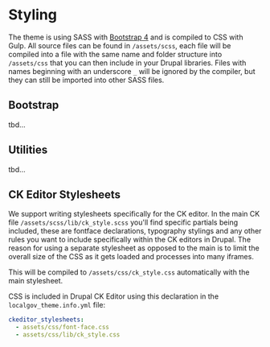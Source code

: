 # Styling

The theme is using SASS with [Bootstrap 4](https://getbootstrap.com/docs/4.5/getting-started/introduction/) and is compiled to CSS with Gulp. All source files can be found in `/assets/scss`, each file will be compiled into a file with the same name and folder structure into `/assets/css` that you can then include in your Drupal libraries. Files with names beginning with an underscore `_` will be ignored by the compiler, but they can still be imported into other SASS files.

## Bootstrap

tbd...

## Utilities

tbd...

## CK Editor Stylesheets

We support writing stylesheets specifically for the CK editor. In the main CK file `/assets/scss/lib/ck_style.scss` you'll find specific partials being included, these are fontface declarations, typography stylings and any other rules you want to include specifically within the CK editors in Drupal. The reason for using a separate stylesheet as opposed to the main is to limit the overall size of the CSS as it gets loaded and processes into many iframes.

This will be compiled to `/assets/css/ck_style.css` automatically with the main stylesheet.

CSS is included in Drupal CK Editor using this declaration in the `localgov_theme.info.yml` file:

```yml
ckeditor_stylesheets:
  - assets/css/font-face.css
  - assets/css/lib/ck_style.css
```
